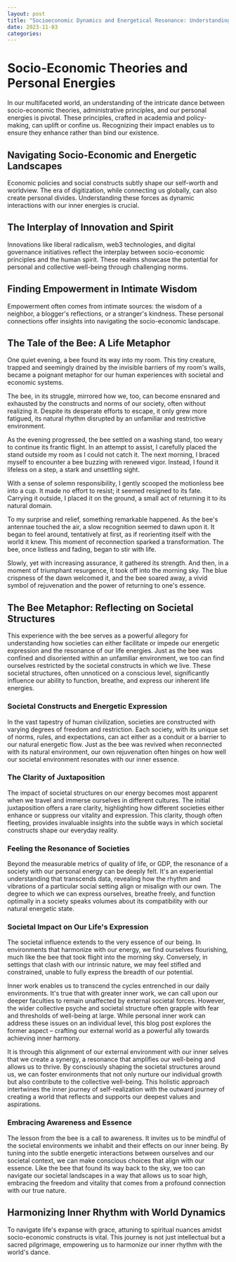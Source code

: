 ```yaml
---
layout: post
title: "Socioeconomic Dynamics and Energetical Resonance: Understanding and Navigating Our Individual Journey"
date: 2023-11-03
categories:
---
```


# Socio-Economic Theories and Personal Energies

In our multifaceted world, an understanding of the intricate dance between socio-economic theories, administrative principles, and our personal energies is pivotal. These principles, crafted in academia and policy-making, can uplift or confine us. Recognizing their impact enables us to ensure they enhance rather than bind our existence.

## Navigating Socio-Economic and Energetic Landscapes

Economic policies and social constructs subtly shape our self-worth and worldview. The era of digitization, while connecting us globally, can also create personal divides. Understanding these forces as dynamic interactions with our inner energies is crucial.

## The Interplay of Innovation and Spirit

Innovations like liberal radicalism, web3 technologies, and digital governance initiatives reflect the interplay between socio-economic principles and the human spirit. These realms showcase the potential for personal and collective well-being through challenging norms.

## Finding Empowerment in Intimate Wisdom

Empowerment often comes from intimate sources: the wisdom of a neighbor, a blogger's reflections, or a stranger's kindness. These personal connections offer insights into navigating the socio-economic landscape.

## The Tale of the Bee: A Life Metaphor

One quiet evening, a bee found its way into my room. This tiny creature, trapped and seemingly drained by the invisible barriers of my room's walls, became a poignant metaphor for our human experiences with societal and economic systems.

The bee, in its struggle, mirrored how we, too, can become ensnared and exhausted by the constructs and norms of our society, often without realizing it. Despite its desperate efforts to escape, it only grew more fatigued, its natural rhythm disrupted by an unfamiliar and restrictive environment.

As the evening progressed, the bee settled on a washing stand, too weary to continue its frantic flight. In an attempt to assist, I carefully placed the stand outside my room as I could not catch it. The next morning, I braced myself to encounter a bee buzzing with renewed vigor. Instead, I found it lifeless on a step, a stark and unsettling sight.

With a sense of solemn responsibility, I gently scooped the motionless bee into a cup. It made no effort to resist; it seemed resigned to its fate. Carrying it outside, I placed it on the ground, a small act of returning it to its natural domain.

To my surprise and relief, something remarkable happened. As the bee's antennae touched the air, a slow recognition seemed to dawn upon it. It began to feel around, tentatively at first, as if reorienting itself with the world it knew. This moment of reconnection sparked a transformation. The bee, once listless and fading, began to stir with life.

Slowly, yet with increasing assurance, it gathered its strength. And then, in a moment of triumphant resurgence, it took off into the morning sky. The blue crispness of the dawn welcomed it, and the bee soared away, a vivid symbol of rejuvenation and the power of returning to one's essence.

## The Bee Metaphor: Reflecting on Societal Structures

This experience with the bee serves as a powerful allegory for understanding how societies can either facilitate or impede our energetic expression and the resonance of our life energies. Just as the bee was confined and disoriented within an unfamiliar environment, we too can find ourselves restricted by the societal constructs in which we live. These societal structures, often unnoticed on a conscious level, significantly influence our ability to function, breathe, and express our inherent life energies.

### Societal Constructs and Energetic Expression

In the vast tapestry of human civilization, societies are constructed with varying degrees of freedom and restriction. Each society, with its unique set of norms, rules, and expectations, can act either as a conduit or a barrier to our natural energetic flow. Just as the bee was revived when reconnected with its natural environment, our own rejuvenation often hinges on how well our societal environment resonates with our inner essence.

### The Clarity of Juxtaposition

The impact of societal structures on our energy becomes most apparent when we travel and immerse ourselves in different cultures. The initial juxtaposition offers a rare clarity, highlighting how different societies either enhance or suppress our vitality and expression. This clarity, though often fleeting, provides invaluable insights into the subtle ways in which societal constructs shape our everyday reality.

### Feeling the Resonance of Societies

Beyond the measurable metrics of quality of life, or GDP, the resonance of a society with our personal energy can be deeply felt. It's an experiential understanding that transcends data, revealing how the rhythm and vibrations of a particular social setting align or misalign with our own. The degree to which we can express ourselves, breathe freely, and function optimally in a society speaks volumes about its compatibility with our natural energetic state.

### Societal Impact on Our Life's Expression

The societal influence extends to the very essence of our being. In environments that harmonize with our energy, we find ourselves flourishing, much like the bee that took flight into the morning sky. Conversely, in settings that clash with our intrinsic nature, we may feel stifled and constrained, unable to fully express the breadth of our potential.

Inner work enables us to transcend the cycles entrenched in our daily environments. It's true that with greater inner work, we can call upon our deeper faculties to remain unaffected by external societal forces. However, the wider collective psyche and societal structure often grapple with fear and thresholds of well-being at large. While personal inner work can address these issues on an individual level, this blog post explores the former aspect – crafting our external world as a powerful ally towards achieving inner harmony.

It is through this alignment of our external environment with our inner selves that we create a synergy, a resonance that amplifies our well-being and allows us to thrive. By consciously shaping the societal structures around us, we can foster environments that not only nurture our individual growth but also contribute to the collective well-being. This holistic approach intertwines the inner journey of self-realization with the outward journey of creating a world that reflects and supports our deepest values and aspirations.

### Embracing Awareness and Essence

The lesson from the bee is a call to awareness. It invites us to be mindful of the societal environments we inhabit and their effects on our inner being. By tuning into the subtle energetic interactions between ourselves and our societal context, we can make conscious choices that align with our essence. Like the bee that found its way back to the sky, we too can navigate our societal landscapes in a way that allows us to soar high, embracing the freedom and vitality that comes from a profound connection with our true nature.

## Harmonizing Inner Rhythm with World Dynamics

To navigate life's expanse with grace, attuning to spiritual nuances amidst socio-economic constructs is vital. This journey is not just intellectual but a sacred pilgrimage, empowering us to harmonize our inner rhythm with the world's dance.
